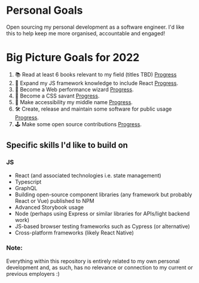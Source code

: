 Personal Goals
==============

Open sourcing my personal development as a software engineer. I'd like this to help keep me more organised, accountable and engaged!

# Big Picture Goals for 2022
1. 📚 Read at least 6 books relevant to my field (titles TBD)  [Progress](./progress/reading.md)
2. 🤖 Expand my JS framework knowledge to include React [Progress](./progress/react.md).
3. 🧙 Become a Web performance wizard [Progress](./progress/web-performance.md).
4. 🎨 Become a CSS savant [Progress](./progress/css.md).
5. 💜 Make accessibility my middle name [Progress](./progress/accessibility.md).
6. 🛠️ Create, release and maintain some software for public usage [Progress](./progress/homemades.md).
7. 🕹️ Make some open source contributions [Progress](./progress/open-source.md).


## Specific skills I'd like to build on
### JS
- React (and associated technologies i.e. state management)
- Typescript
- GraphQL
- Building open-source component libraries (any framework but probably React or Vue) published to NPM
- Advanced Storybook usage
- Node (perhaps using Express or similar libraries for APIs/light backend work)
- JS-based browser testing frameworks such as Cypress (or alternative)
- Cross-platform frameworks (likely React Native)



























### Note:
Everything within this repository is entirely related to my own personal development and, as such, has no relevance or connection to my current or previous employers :)
